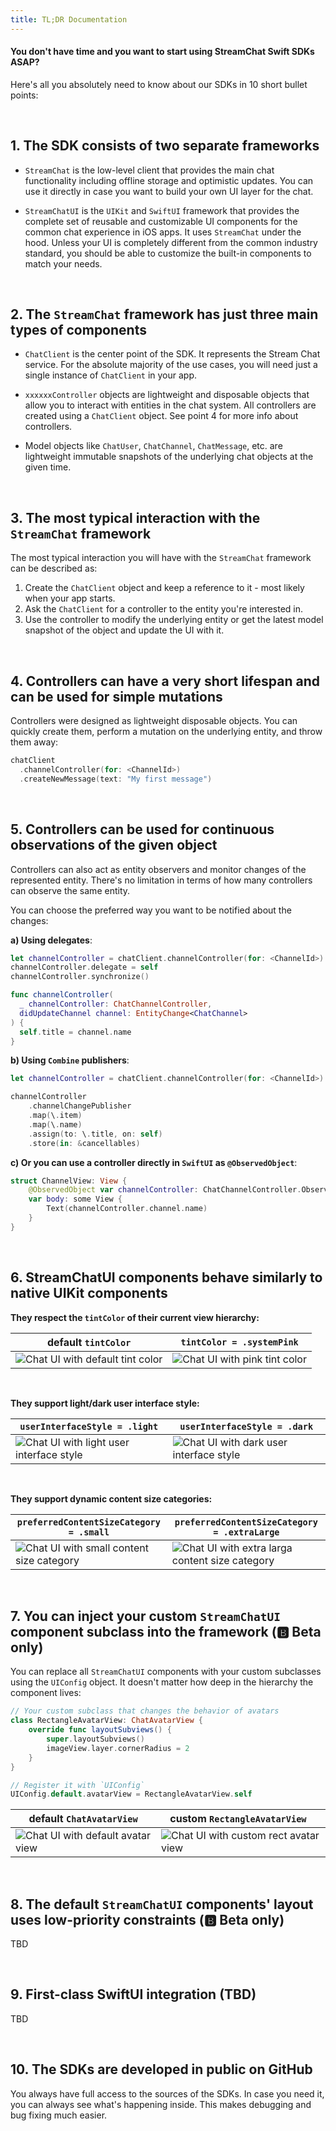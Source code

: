 ```yaml
---
title: TL;DR Documentation
---
```


#### You don't have time and you want to start using StreamChat Swift SDKs ASAP? 

Here's all you absolutely need to know about our SDKs in 10 short bullet points:

<p>&nbsp;</p>

## 1. The SDK consists of two separate frameworks

- `StreamChat` is the low-level client that provides the main chat functionality including offline storage and optimistic updates. You can use it directly in case you want to build your own UI layer for the chat.

- `StreamChatUI` is the `UIKit` and `SwiftUI` framework that provides the complete set of reusable and customizable UI components for the common chat experience in iOS apps. It uses `StreamChat` under the hood. Unless your UI is completely different from the common industry standard, you should be able to customize the built-in components to match your needs.

<p>&nbsp;</p>

## 2. The `StreamChat` framework has just three main types of components

- `ChatClient` is the center point of the SDK. It represents the Stream Chat service. For the absolute majority of the use cases, you will need just a single instance of `ChatClient` in your app.

- `xxxxxxController` objects are lightweight and disposable objects that allow you to interact with entities in the chat system. All controllers are created using a `ChatClient` object. See point 4 for more info about controllers.

- Model objects like `ChatUser`, `ChatChannel`, `ChatMessage`, etc. are lightweight immutable snapshots of the underlying chat objects at the given time.

<p>&nbsp;</p>

## 3. The most typical interaction with the `StreamChat` framework

The most typical interaction you will have with the `StreamChat` framework can be described as:

1. Create the `ChatClient` object and keep a reference to it - most likely when your app starts.
2. Ask the `ChatClient` for a controller to the entity you're interested in.
3. Use the controller to modify the underlying entity or get the latest model snapshot of the object and update the UI with it.

<p>&nbsp;</p>

## 4. Controllers can have a very short lifespan and can be used for simple mutations

Controllers were designed as lightweight disposable objects. You can quickly create them, perform a mutation on the underlying entity, and throw them away:
```swift
chatClient
  .channelController(for: <ChannelId>)
  .createNewMessage(text: "My first message")
```

<p>&nbsp;</p>

## 5. Controllers can be used for continuous observations of the given object

Controllers can also act as entity observers and monitor changes of the represented entity. There's no limitation in terms of how many controllers can observe the same entity.

You can choose the preferred way you want to be notified about the changes:

**a) Using delegates**:

```swift
let channelController = chatClient.channelController(for: <ChannelId>)
channelController.delegate = self
channelController.synchronize()

func channelController(
  _ channelController: ChatChannelController,
  didUpdateChannel channel: EntityChange<ChatChannel>
) {
  self.title = channel.name
}
```

**b) Using `Combine` publishers**:

```swift
let channelController = chatClient.channelController(for: <ChannelId>)

channelController
    .channelChangePublisher
    .map(\.item)
    .map(\.name)
    .assign(to: \.title, on: self)
    .store(in: &cancellables)
```

**c) Or you can use a controller directly in `SwiftUI` as `@ObservedObject`**:

```swift
struct ChannelView: View {
    @ObservedObject var channelController: ChatChannelController.ObservableObject
    var body: some View {
        Text(channelController.channel.name)
    }
}
```

<p>&nbsp;</p>

## 6. **StreamChatUI** components behave similarly to native UIKit components

**They respect the `tintColor` of their current view hierarchy:**

| default `tintColor`  | `tintColor = .systemPink` |
| ------------- | ------------- |
| ![Chat UI with default tint color](/img/blue-tint.png)  | ![Chat UI with pink tint color](/img/pink-tint.png)  |

<p>&nbsp;</p>

**They support light/dark user interface style:**

| `userInterfaceStyle = .light`  | `userInterfaceStyle = .dark` |
| ------------- | ------------- |
|  ![Chat UI with light user interface style](/img/user-interface-style-light.png)  | ![Chat UI with dark user interface style](/img/user-interface-style-dark.png)  |

<p>&nbsp;</p>

**They support dynamic content size categories:**

| `preferredContentSizeCategory = .small`  | `preferredContentSizeCategory = .extraLarge` |
| ------------- | ------------- |
|  ![Chat UI with small content size category](/img/content-size-small.png)  | ![Chat UI with extra larga content size category](/img/content-size-extra-large.png)  |

<p>&nbsp;</p>

## 7. You can inject your custom `StreamChatUI` component subclass into the framework (🅱️ Beta only)

You can replace all `StreamChatUI` components with your custom subclasses using the `UIConfig` object. It doesn't matter how deep in the hierarchy the component lives:

```swift
// Your custom subclass that changes the behavior of avatars
class RectangleAvatarView: ChatAvatarView { 
    override func layoutSubviews() {
        super.layoutSubviews()
        imageView.layer.cornerRadius = 2
    }
}

// Register it with `UIConfig`
UIConfig.default.avatarView = RectangleAvatarView.self
```

| default `ChatAvatarView`  | custom `RectangleAvatarView ` |
| ------------- | ------------- |
|  ![Chat UI with default avatar view](/img/default-avatars.png)  | ![Chat UI with custom rect avatar view](/img/rect-avatars.png)  |

<p>&nbsp;</p>

## 8.  The default `StreamChatUI` components' layout uses low-priority constraints (🅱️ Beta only)

TBD

<p>&nbsp;</p>

## 9. First-class SwiftUI integration (TBD)

TBD

<p>&nbsp;</p>

## 10. The SDKs are developed in public on GitHub

You always have full access to the sources of the SDKs. In case you need it, you can always see what's happening inside. This makes debugging and bug fixing much easier.